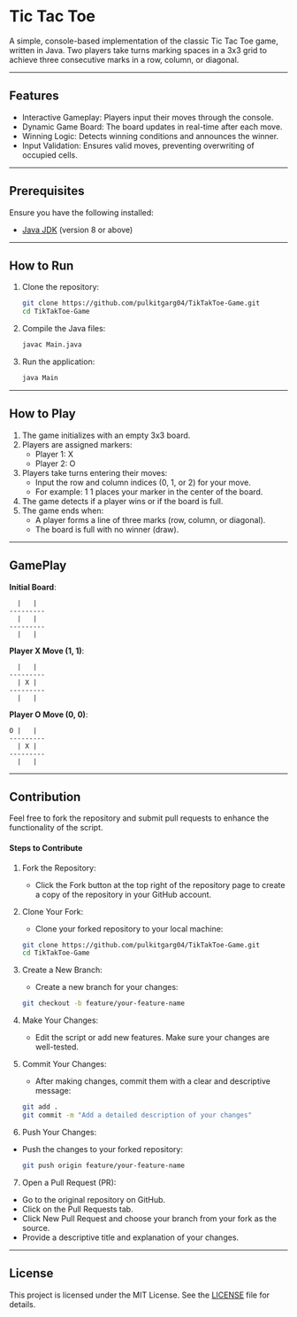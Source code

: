 # Tic Tac Toe

A simple, console-based implementation of the classic Tic Tac Toe game, written in Java. Two players take turns marking spaces in a 3x3 grid to achieve three consecutive marks in a row, column, or diagonal.

---

## Features

- Interactive Gameplay: Players input their moves through the console.
- Dynamic Game Board: The board updates in real-time after each move.
- Winning Logic: Detects winning conditions and announces the winner.
- Input Validation: Ensures valid moves, preventing overwriting of occupied cells.

---

## Prerequisites

Ensure you have the following installed:

- [Java JDK](https://www.oracle.com/java/technologies/javase-downloads.html) (version 8 or above)

---

## How to Run

1. Clone the repository:
   ```bash
   git clone https://github.com/pulkitgarg04/TikTakToe-Game.git
   cd TikTakToe-Game
   ```

2. Compile the Java files:
    ```bash
    javac Main.java
    ```

3. Run the application:
    ```bash
    java Main
    ```

---

## How to Play
1. The game initializes with an empty 3x3 board.
2. Players are assigned markers:
    - Player 1: X
    - Player 2: O
3. Players take turns entering their moves:
    - Input the row and column indices (0, 1, or 2) for your move.
    - For example: 1 1 places your marker in the center of the board.
4. The game detects if a player wins or if the board is full.
5. The game ends when:
    - A player forms a line of three marks (row, column, or diagonal).
    - The board is full with no winner (draw).

---

## GamePlay

**Initial Board**:
```
  |   |  
---------
  |   |  
---------
  |   |
```  

**Player X Move (1, 1)**:
```
  |   |  
---------
  | X |  
---------
  |   |
```

**Player O Move (0, 0)**:
```
O |   |  
---------
  | X |  
---------
  |   |  
```

---

## Contribution
Feel free to fork the repository and submit pull requests to enhance the functionality of the script.

#### Steps to Contribute
1. Fork the Repository:
    - Click the Fork button at the top right of the repository page to create a copy of the repository in your GitHub account.

2. Clone Your Fork:
    - Clone your forked repository to your local machine:

    ```bash
    git clone https://github.com/pulkitgarg04/TikTakToe-Game.git
    cd TikTakToe-Game
    ```

3. Create a New Branch:
    - Create a new branch for your changes:
    ```bash
    git checkout -b feature/your-feature-name
    ```

4. Make Your Changes:
    - Edit the script or add new features. Make sure your changes are well-tested.

5. Commit Your Changes:
    - After making changes, commit them with a clear and descriptive message:
    ```bash
    git add .
    git commit -m "Add a detailed description of your changes"
    ```

6. Push Your Changes:
- Push the changes to your forked repository:
    ```bash
    git push origin feature/your-feature-name
    ```

7. Open a Pull Request (PR):
- Go to the original repository on GitHub.
- Click on the Pull Requests tab.
- Click New Pull Request and choose your branch from your fork as the source.
- Provide a descriptive title and explanation of your changes.

---

## License
This project is licensed under the MIT License. See the [LICENSE](LICENSE) file for details.